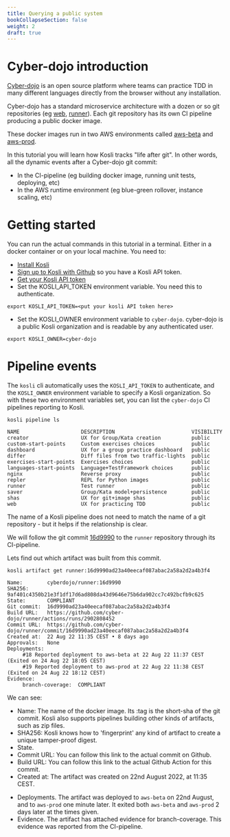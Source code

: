 ```yaml
---
title: Querying a public system
bookCollapseSection: false
weight: 2
draft: true
---
```


# Cyber-dojo introduction

[Cyber-dojo](https://cyber-dojo.org) is an open source platform where teams can practice TDD in
many different languages directly from the browser without any installation.

Cyber-dojo has a standard microservice architecture with a dozen or so git repositories
(eg [web](https://github.com/cyber-dojo/web), [runner](https://github.com/cyber-dojo/runner)).
Each git repository has its own CI pipeline producing a public docker image.

These docker images run in two AWS environments called [aws-beta](https://app.merkely.com/cyber-dojo/environments/aws-beta)
and [aws-prod](https://app.merkely.com/cyber-dojo/environments/aws-prod).

In this tutorial you will learn how Kosli tracks "life after git". In other words, all the dynamic events
after a Cyber-dojo git commit:
* In the CI-pipeline (eg building docker image, running unit tests, deploying, etc)
* In the AWS runtime environment (eg blue-green rollover, instance scaling, etc)


# Getting started

<!-- When I try to run `docker pull ghcr.io/kosli-dev/cli:v0.1.10` I get
     Error response from daemon: Head "https://ghcr.io/v2/kosli-dev/cli/manifests/v0.1.10": denied: denied
-->

You can run the actual commands in this tutorial in a terminal. Either in a docker container or
on your local machine.
You need to:
* [Install Kosli](../installation)
* [Sign up to Kosli with Github](https://app.kosli.com) so you have a Kosli API token.
* [Get your Kosli API token](../installation#getting-your-kosli-api-token)
* Set the KOSLI_API_TOKEN environment variable. You need this to authenticate.
```shell {.command}
export KOSLI_API_TOKEN=<put your kosli API token here>
```
* Set the KOSLI_OWNER environment variable to `cyber-dojo`. cyber-dojo
is a public Kosli organization and is readable by any authenticated user. 
```shell {.command}
export KOSLI_OWNER=cyber-dojo
```

# Pipeline events

The `kosli` cli automatically uses the `KOSLI_API_TOKEN` to authenticate,
and the `KOSLI_OWNER` environment variable to specify a Kosli organization. 
So with these two environment variables set, you can list the 
`cyber-dojo` CI pipelines reporting to Kosli. 

```shell {.command}
kosli pipeline ls
```
```shell
NAME                    DESCRIPTION                         VISIBILITY
creator                 UX for Group/Kata creation          public
custom-start-points     Custom exercises choices            public
dashboard               UX for a group practice dashboard   public
differ                  Diff files from two traffic-lights  public
exercises-start-points  Exercises choices                   public
languages-start-points  Language+TestFramework choices      public
nginx                   Reverse proxy                       public
repler                  REPL for Python images              public
runner                  Test runner                         public
saver                   Group/Kata model+persistence        public
shas                    UX for git+image shas               public
web                     UX for practicing TDD               public
```

The name of a Kosli pipeline does not need to match the name of a git
repository - but it helps if the relationship is clear.

We will follow the git commit [16d9990](https://github.com/cyber-dojo/runner/commit/16d9990ad23a40eecaf087abac2a58a2d2a4b3f4) 
to the `runner` repository through its CI-pipeline.

Lets find out which artifact was built from this commit.
<!-- kosli artifact get runner@9af401c4350b21e3f1df17d6ad808da43d9646e75b6da902cc7c492bcfb9c625 -->
```shell {.command}
kosli artifact get runner:16d9990ad23a40eecaf087abac2a58a2d2a4b3f4
```

```shell
Name:        cyberdojo/runner:16d9990
SHA256:      9af401c4350b21e3f1df17d6ad808da43d9646e75b6da902cc7c492bcfb9c625
State:       COMPLIANT
Git commit:  16d9990ad23a40eecaf087abac2a58a2d2a4b3f4
Build URL:   https://github.com/cyber-dojo/runner/actions/runs/2902808452
Commit URL:  https://github.com/cyber-dojo/runner/commit/16d9990ad23a40eecaf087abac2a58a2d2a4b3f4
Created at:  22 Aug 22 11:35 CEST • 8 days ago
Approvals:   None
Deployments:
     #18 Reported deployment to aws-beta at 22 Aug 22 11:37 CEST (Exited on 24 Aug 22 18:05 CEST)
     #19 Reported deployment to aws-prod at 22 Aug 22 11:38 CEST (Exited on 24 Aug 22 18:12 CEST)
Evidence:
     branch-coverage:  COMPLIANT
```
<!-- I think it makes sense for these to be printed with the two URLs in swapped order -->
<!-- and for the Evidence to come before Approvals -->

We can see:
* Name: The name of the docker image. Its :tag is the short-sha of 
the git commit. Kosli also supports pipelines building other kinds of artifacts, such 
as zip files.
* SHA256: Kosli knows how to 'fingerprint' any kind of artifact to create a unique tamper-proof digest.  
* State.  
* Commit URL: You can follow this link to the actual commit on Github. 
* Build URL: You can follow this link to the actual Github Action for this commit.
* Created at: The artifact was created on 22nd August 2022, at 11:35 CEST.
<!-- It is unfortunate that the day is the same as the year (22). Do we want to print 2022? -->
<!-- There are no Approvals for this artifact. Should we simply not show this? -->
* Deployments. The artifact was deployed to `aws-beta` on 22nd August, and to `aws-prod` one minute later.
It exited both `aws-beta` and `aws-prod` 2 days later at the times given.
* Evidence. The artifact has attached evidence for branch-coverage. This evidence was reported from the CI-pipeline.

<!-- 
TODO:
Do we want a command so we can get a list of snapshots that a given artifact was running in?
kosli env get aws-prod@9af401c4350b21e3f1df17d6ad808da43d9646e75b6da902cc7c492bcfb9c625 
-->

<!-- 
This we would like to show the users:
- Kosli gives developers without access to production environment information about what is running.
- Detect that a new "bit-coin miner" is running in your environment.
- Detect that an unexpected version of an artifact is running.
- Commit makes the server stop working. Use kosli env diff to find out what artifact changed.
It would be good if we had two versions of prod where there are several artifacts that change.
- Kosli could detect that a deployment did not start to run.
- Find out when/where a given commit is running.
- See what SW is/was running where which is useful in debugging.
  I detect from the web page that there is something wrong with 'saver'. I then want to know
  which version of 'saver' is running now.
- We see that staging has stopped working, but prod is still OK. We do a kosli env diff and
  kosli env log to find out what services has changed.
- List which version of 'saver' is running across all environments.

Problems:
- Not every commit generates an artifact. If you only build after 10 commits then 9 will not
be visible.

 -->